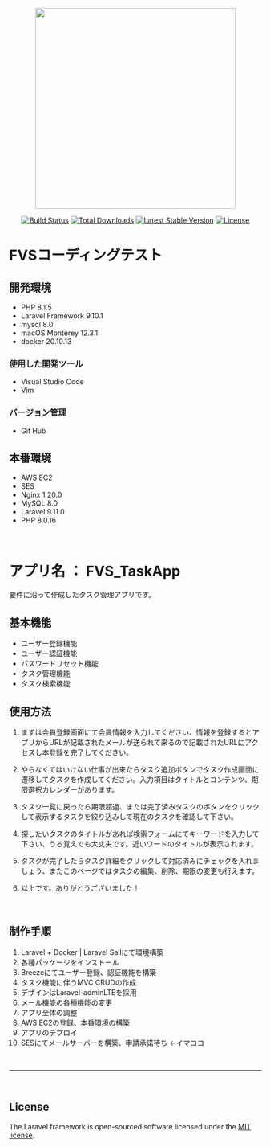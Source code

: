 <p align="center"><a href="https://laravel.com" target="_blank"><img src="https://raw.githubusercontent.com/laravel/art/master/logo-lockup/5%20SVG/2%20CMYK/1%20Full%20Color/laravel-logolockup-cmyk-red.svg" width="400"></a></p>

<p align="center">
<a href="https://travis-ci.org/laravel/framework"><img src="https://travis-ci.org/laravel/framework.svg" alt="Build Status"></a>
<a href="https://packagist.org/packages/laravel/framework"><img src="https://img.shields.io/packagist/dt/laravel/framework" alt="Total Downloads"></a>
<a href="https://packagist.org/packages/laravel/framework"><img src="https://img.shields.io/packagist/v/laravel/framework" alt="Latest Stable Version"></a>
<a href="https://packagist.org/packages/laravel/framework"><img src="https://img.shields.io/packagist/l/laravel/framework" alt="License"></a>
</p>

# FVSコーディングテスト
## 開発環境
- PHP 8.1.5
- Laravel Framework 9.10.1
- mysql 8.0
- macOS Monterey 12.3.1
- docker 20.10.13
### 使用した開発ツール
- Visual Studio Code
- Vim
  
### バージョン管理
- Git Hub

## 本番環境
- AWS EC2
- SES
- Nginx 1.20.0 
- MySQL 8.0
- Laravel 9.11.0
- PHP 8.0.16



</br>


# アプリ名 ： FVS_TaskApp
要件に沿って作成したタスク管理アプリです。

## 基本機能
- ユーザー登録機能
- ユーザー認証機能
- パスワードリセット機能
- タスク管理機能
- タスク検索機能

## 使用方法
1. まずは会員登録画面にて会員情報を入力してください、情報を登録するとアプリからURLが記載されたメールが送られて来るので記載されたURLにアクセスし本登録を完了してください。
   
2. やらなくてはいけない仕事が出来たらタスク追加ボタンでタスク作成画面に遷移してタスクを作成してください。入力項目はタイトルとコンテンツ、期限選択カレンダーがあります。
   
3. タスク一覧に戻ったら期限超過、または完了済みタスクのボタンをクリックして表示するタスクを絞り込みして現在のタスクを確認して下さい。
   
4. 探したいタスクのタイトルがあれば検索フォームにてキーワードを入力して下さい、うろ覚えでも大丈夫です。近いワードのタイトルが表示されます。
   
5. タスクが完了したらタスク詳細をクリックして対応済みにチェックを入れましょう、またこのページではタスクの編集、削除、期限の変更も行えます。
   
6. 以上です。ありがとうございました！

</br>

## 制作手順
1. Laravel + Docker | Laravel Sailにて環境構築
2. 各種パッケージをインストール
3. Breezeにてユーザー登録、認証機能を構築
4. タスク機能に伴うMVC CRUDの作成
5. デザインはLaravel-adminLTEを採用
6. メール機能の各種機能の変更
7. アプリ全体の調整
8. AWS EC2の登録、本番環境の構築
9. アプリのデプロイ
10. SESにてメールサーバーを構築、申請承諾待ち ←イマココ



</br>

---

</br>

## License

The Laravel framework is open-sourced software licensed under the [MIT license](https://opensource.org/licenses/MIT).
